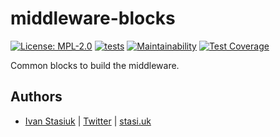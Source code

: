 # middleware-blocks

[![License: MPL-2.0](https://img.shields.io/badge/license-MPL--2.0-purple.svg)](https://github.com/glocurrency/middleware-blocks/blob/main/LICENSE)
[![tests](https://github.com/glocurrency/middleware-blocks/actions/workflows/tests.yml/badge.svg)](https://github.com/glocurrency/middleware-blocks/actions/workflows/tests.yml)
[![Maintainability](https://api.codeclimate.com/v1/badges/5278e23e9be55b2a3ffa/maintainability)](https://codeclimate.com/repos/61fe7169c25d13018d003480/maintainability)
[![Test Coverage](https://api.codeclimate.com/v1/badges/5278e23e9be55b2a3ffa/test_coverage)](https://codeclimate.com/repos/61fe7169c25d13018d003480/test_coverage)

Common blocks to build the middleware.

## Authors
- [Ivan Stasiuk](https://github.com/brokeyourbike) | [Twitter](https://twitter.com/brokeyourbike) | [stasi.uk](https://stasi.uk)
